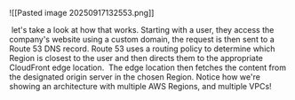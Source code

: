 
![[Pasted image 20250917132553.png]]

 let's take a look at how that works. Starting with a user, they access the company's website using a custom domain, the request is then sent to a Route 53 DNS record. Route 53 uses a routing policy to determine which Region is closest to the user and then directs them to the appropriate CloudFront edge location.  The edge location then fetches the content from the designated origin server in the chosen Region. Notice how we're showing an architecture with multiple AWS Regions, and multiple VPCs!